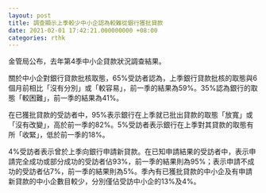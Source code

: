 ```yaml
---
layout: post
title: 調查顯示上季較少中小企認為較難從銀行獲批貸款
date: 2021-02-01 17:42:21.000000000 +08:00
categories: rthk
---
```


金管局公布，去年第4季中小企貸款狀況調查結果。

關於中小企對銀行貸款批核取態，65%受訪者認為，上季銀行貸款批核的取態與6個月前相比「沒有分別」或「較容易」，前一季的結果為59%。35%認為銀行的取態「較困難」，前一季的結果為41%。

在已獲批貸款的受訪者中，95%表示銀行在上季就已批出貸款的取態「放寬」或「沒有改變」，高於前一季的82%。5%受訪者表示銀行在上季對其貸款的取態有所「收緊」，低於前一季的18%。
 
4%受訪者表示曾於上季向銀行申請新貸款。在已知申請結果的受訪者中，表示申請完全成功或部分成功的受訪者佔93%，前一季的結果則為95%；表示申請不成功的受訪者佔7%，前一季的結果則為5%。季內有已獲批貸款的中小企及有申請新貸款的中小企數目較少，分別僅佔受訪中小企的13%及4%。
